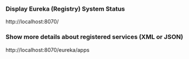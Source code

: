 ### Display Eureka (Registry) System Status
http://localhost:8070/

### Show more details about registered services (XML or JSON)
http://localhost:8070/eureka/apps
